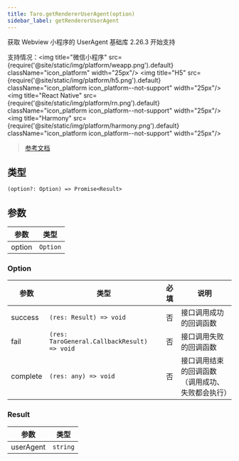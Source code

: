 ```yaml
---
title: Taro.getRendererUserAgent(option)
sidebar_label: getRendererUserAgent
---
```


获取 Webview 小程序的 UserAgent
基础库 2.26.3 开始支持

支持情况：<img title="微信小程序" src={require('@site/static/img/platform/weapp.png').default} className="icon_platform" width="25px"/> <img title="H5" src={require('@site/static/img/platform/h5.png').default} className="icon_platform icon_platform--not-support" width="25px"/> <img title="React Native" src={require('@site/static/img/platform/rn.png').default} className="icon_platform icon_platform--not-support" width="25px"/> <img title="Harmony" src={require('@site/static/img/platform/harmony.png').default} className="icon_platform icon_platform--not-support" width="25px"/>

> [参考文档](https://developers.weixin.qq.com/miniprogram/dev/api/base/system/wx.getRendererUserAgent.html)

## 类型

```tsx
(option?: Option) => Promise<Result>
```

## 参数

| 参数 | 类型 |
| --- | --- |
| option | `Option` |

### Option

| 参数 | 类型 | 必填 | 说明 |
| --- | --- | :---: | --- |
| success | `(res: Result) => void` | 否 | 接口调用成功的回调函数 |
| fail | `(res: TaroGeneral.CallbackResult) => void` | 否 | 接口调用失败的回调函数 |
| complete | `(res: any) => void` | 否 | 接口调用结束的回调函数（调用成功、失败都会执行） |

### Result

| 参数 | 类型 |
| --- | --- |
| userAgent | `string` |
